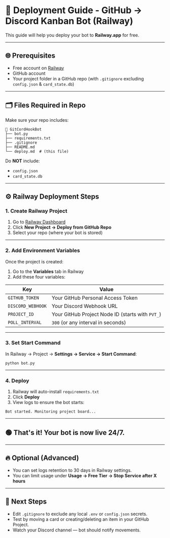 # 🚀 Deployment Guide - GitHub → Discord Kanban Bot (Railway)

This guide will help you deploy your bot to **Railway.app** for free.

---

## 🌐 Prerequisites
- Free account on [Railway](https://railway.app/)
- GitHub account
- Your project folder in a GitHub repo (with `.gitignore` excluding `config.json` & `card_state.db`)

---

## 🗂️ Files Required in Repo
Make sure your repo includes:
```
📂 GitCordHookBot
├── bot.py
├── requirements.txt
├── .gitignore
├── README.md
└── deploy.md  # (this file)
```

Do **NOT** include:
- `config.json`
- `card_state.db`

---

## ⚙️ Railway Deployment Steps

### 1. **Create Railway Project**
1. Go to [Railway Dashboard](https://railway.app/dashboard)
2. Click **New Project → Deploy from GitHub Repo**
3. Select your repo (where your bot is stored)

---

### 2. **Add Environment Variables**
Once the project is created:
1. Go to the **Variables** tab in Railway
2. Add these four variables:

| Key             | Value                                  |
|----------------|----------------------------------------|
| `GITHUB_TOKEN` | Your GitHub Personal Access Token      |
| `DISCORD_WEBHOOK` | Your Discord Webhook URL           |
| `PROJECT_ID`   | Your GitHub Project Node ID (starts with `PVT_`) |
| `POLL_INTERVAL`| `300` (or any interval in seconds)     |

---

### 3. **Set Start Command**
In Railway → Project → **Settings → Service → Start Command**:
```
python bot.py
```

---

### 4. **Deploy**
1. Railway will auto-install `requirements.txt`
2. Click **Deploy**
3. View logs to ensure the bot starts:
```
Bot started. Monitoring project board...
```

---

## 🟢 **That's it! Your bot is now live 24/7.**

---

## 🔥 Optional (Advanced)
- You can set logs retention to 30 days in Railway settings.
- You can limit usage under **Usage → Free Tier → Stop Service after X hours**

---

## 🧩 Next Steps
- Edit `.gitignore` to exclude any local `.env` or `config.json` secrets.
- Test by moving a card or creating/deleting an item in your GitHub Project.
- Watch your Discord channel — bot should notify movements.
